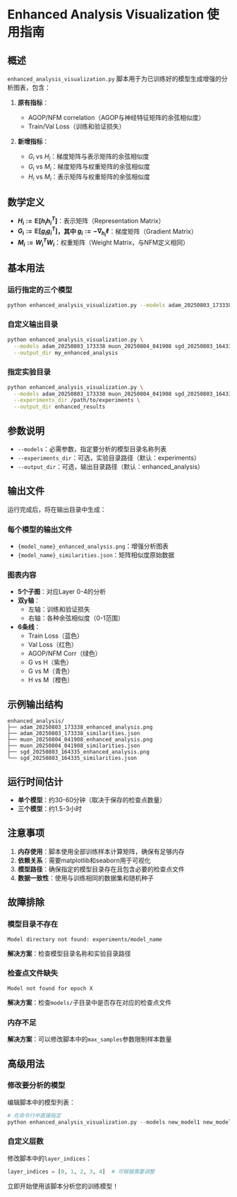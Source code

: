 # Enhanced Analysis Visualization 使用指南

## 概述

`enhanced_analysis_visualization.py` 脚本用于为已训练好的模型生成增强的分析图表，包含：

1. **原有指标**：
   - AGOP/NFM correlation（AGOP与神经特征矩阵的余弦相似度）
   - Train/Val Loss（训练和验证损失）

2. **新增指标**：
   - $G_i$ vs $H_i$：梯度矩阵与表示矩阵的余弦相似度
   - $G_i$ vs $M_i$：梯度矩阵与权重矩阵的余弦相似度  
   - $H_i$ vs $M_i$：表示矩阵与权重矩阵的余弦相似度

## 数学定义

- **$H_i := \mathbb{E}[h_i h_i^T]$**：表示矩阵（Representation Matrix）
- **$G_i := \mathbb{E}[g_i g_i^T]$，其中 $g_i := -\nabla_{h_i} \ell$**：梯度矩阵（Gradient Matrix）
- **$M_i := W_i^T W_i$**：权重矩阵（Weight Matrix，与NFM定义相同）

## 基本用法

### 运行指定的三个模型
```bash
python enhanced_analysis_visualization.py --models adam_20250803_173338 muon_20250804_041908 sgd_20250803_164335
```

### 自定义输出目录
```bash
python enhanced_analysis_visualization.py \
  --models adam_20250803_173338 muon_20250804_041908 sgd_20250803_164335 \
  --output_dir my_enhanced_analysis
```

### 指定实验目录
```bash
python enhanced_analysis_visualization.py \
  --models adam_20250803_173338 muon_20250804_041908 sgd_20250803_164335 \
  --experiments_dir /path/to/experiments \
  --output_dir enhanced_results
```

## 参数说明

- `--models`：必需参数，指定要分析的模型目录名称列表
- `--experiments_dir`：可选，实验目录路径（默认：experiments）
- `--output_dir`：可选，输出目录路径（默认：enhanced_analysis）

## 输出文件

运行完成后，将在输出目录中生成：

### 每个模型的输出文件
- `{model_name}_enhanced_analysis.png`：增强分析图表
- `{model_name}_similarities.json`：矩阵相似度原始数据

### 图表内容
- **5个子图**：对应Layer 0-4的分析
- **双y轴**：
  - 左轴：训练和验证损失
  - 右轴：各种余弦相似度（0-1范围）
- **6条线**：
  - Train Loss（蓝色）
  - Val Loss（红色）
  - AGOP/NFM Corr（绿色）
  - G vs H（紫色）
  - G vs M（青色）
  - H vs M（橙色）

## 示例输出结构

```
enhanced_analysis/
├── adam_20250803_173338_enhanced_analysis.png
├── adam_20250803_173338_similarities.json
├── muon_20250804_041908_enhanced_analysis.png
├── muon_20250804_041908_similarities.json
├── sgd_20250803_164335_enhanced_analysis.png
└── sgd_20250803_164335_similarities.json
```

## 运行时间估计

- **单个模型**：约30-60分钟（取决于保存的检查点数量）
- **三个模型**：约1.5-3小时

## 注意事项

1. **内存使用**：脚本使用全部训练样本计算矩阵，确保有足够内存
2. **依赖关系**：需要matplotlib和seaborn用于可视化
3. **模型路径**：确保指定的模型目录存在且包含必要的检查点文件
4. **数据一致性**：使用与训练相同的数据集和随机种子

## 故障排除

### 模型目录不存在
```
Model directory not found: experiments/model_name
```
**解决方案**：检查模型目录名称和实验目录路径

### 检查点文件缺失
```
Model not found for epoch X
```
**解决方案**：检查`models/`子目录中是否存在对应的检查点文件

### 内存不足
**解决方案**：可以修改脚本中的`max_samples`参数限制样本数量

## 高级用法

### 修改要分析的模型
编辑脚本中的模型列表：
```python
# 在命令行中直接指定
python enhanced_analysis_visualization.py --models new_model1 new_model2 new_model3
```

### 自定义层数
修改脚本中的`layer_indices`：
```python
layer_indices = [0, 1, 2, 3, 4]  # 可根据需要调整
```

立即开始使用该脚本分析您的训练模型！
